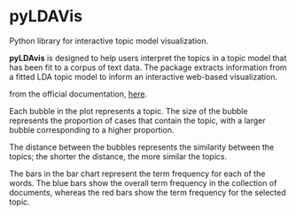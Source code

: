 # pyLDAVis

Python library for interactive topic model visualization.

**pyLDAvis** is designed to help users interpret the topics in a topic model that has been fit to a corpus of text data. The package extracts information from a fitted LDA topic model to inform an interactive web-based visualization.

from the official documentation, [here](https://pyldavis.readthedocs.io/en/latest/readme.html).

Each bubble in the plot represents a topic. The size of the bubble represents the proportion of cases that contain the topic, with a larger bubble corresponding to a higher proportion. 

The distance between the bubbles represents the similarity between the topics; the shorter the distance, the more similar the topics.

The bars in the bar chart represent the term frequency for each of the words. The blue bars show the overall term frequency in the collection of documents, whereas the red bars show the term frequency for the selected topic.